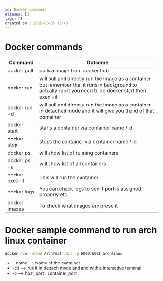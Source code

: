 ```yaml
---
id: Docker commands
aliases: []
tags: []
created on : 2025-08-05 15:43
---
```


# Docker commands 

| Command        | Outcome                                                          |
| -------------- | ---------------------------------------------------------------- |
| docker pull    | pulls a image from docker hub                                    |
| docker run     | will pull and directly run the image as a container but remember that it runs in background to actually run it you need to do docker start then exec -it |
| docker run -d    | will pull and directly run the image as a container in detached mode and it will give you the id of that container|
| docker start   | starts a container via container name / id                                                           |
| docker stop    | stops the container via container name / id                                                          |
| docker ps      | will show list of running containers                             |
| docker ps -a   | will show list of all containers                                 |
| docker exec-it | This will run the container                                                          |
| docker logs    | You can check logs to see if port is assigned properly etc                                                          |
| docker images    | To check what images are present |


# Docker sample command to run arch linux container

```bash
docker run --name ArchTest -dit -p 6000:6001 archlinux 
```

-  --name  --> Name of the container
-  -dit  --> run it in dettach mode and and with a interactive terminal 
-  -p  --> host_port : container_port



